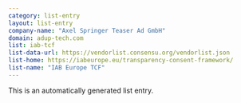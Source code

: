```yaml
---
category: list-entry
layout: list-entry
company-name: "Axel Springer Teaser Ad GmbH"
domain: adup-tech.com
list: iab-tcf
list-data-url: https://vendorlist.consensu.org/vendorlist.json
list-home: https://iabeurope.eu/transparency-consent-framework/
list-name: "IAB Europe TCF"
---
```


This is an automatically generated list entry.
